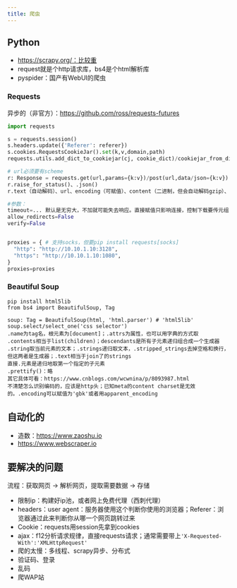 ```yaml
---
title: 爬虫
---
```


## Python

* https://scrapy.org/：比较重
* request就是个http请求库，bs4是个html解析库
* pyspider：国产有WebUI的爬虫

### Requests

异步的（非官方）：https://github.com/ross/requests-futures

```python
import requests

s = requests.session()
s.headers.update({'Referer': referer})
s.cookies.RequestsCookieJar().set(k,v,domain,path)
requests.utils.add_dict_to_cookiejar(cj, cookie_dict)/cookiejar_from_dict/dict_from_cookiejar；不能直接用update！内容需要先strip一下

# url必须要有scheme
r: Response = requests.get(url,params={k:v})/post(url,data/json={k:v}) # get的params会自动变成查询参数，且值为None的不会附加上去
r.raise_for_status()、.json()
r.text（自动解码）、url、encoding（可赋值）、content（二进制，但会自动解码gzip）、raw为原始响应，且要设置stream=True、history、headers为响应头部，请求的用request.headers

#参数：
timeout=... 默认是无穷大，不加就可能失去响应。直接赋值只影响连接，控制下载要传元组
allow_redirects=False
verify=False


proxies = { # 支持socks，但要pip install requests[socks]
  "http": "http://10.10.1.10:3128",
  "https": "http://10.10.1.10:1080",
}
proxies=proxies
```

### Beautiful Soup

```
pip install html5lib
from bs4 import BeautifulSoup, Tag

soup: Tag = BeautifulSoup(html, 'html.parser') # 'html5lib'
soup.select/select_one('css selector')
.name为tag名，根元素为[document]；.attrs为属性，也可以用字典的方式取
.contents相当于list(children)；descendants是所有子元素递归组合成一个生成器
.string取当前元素的文本；.strings递归取文本，.stripped_strings去掉空格和换行，但这两者是生成器；.text相当于join了的strings
直接.元素是递归地取第一个指定的子元素
.prettify()：略
其它具体可看：https://www.cnblogs.com/wcwnina/p/8093987.html
不清楚怎么识别编码的，应该是http头；已知meta的content charset是无效的。.encoding可以赋值为'gbk'或者用apparent_encoding
```

## 自动化的

* 造数：https://www.zaoshu.io
* https://www.webscraper.io

## 要解决的问题

流程：获取网页 -> 解析网页，提取需要数据 -> 存储

* 限制ip：构建好ip池，或者网上免费代理（西刺代理）
* headers：user agent：服务器使用这个判断你使用的浏览器；Referer：浏览器通过此来判断你从哪一个网页跳转过来
* Cookie：requests用session先拿到cookies
* ajax：f12分析请求规律，直接requests请求；通常需要带上`'X-Requested-With':'XMLHttpRequest'`
* 爬的太慢：多线程、scrapy异步、分布式
* 验证码、登录
* 乱码
* 爬WAP站
